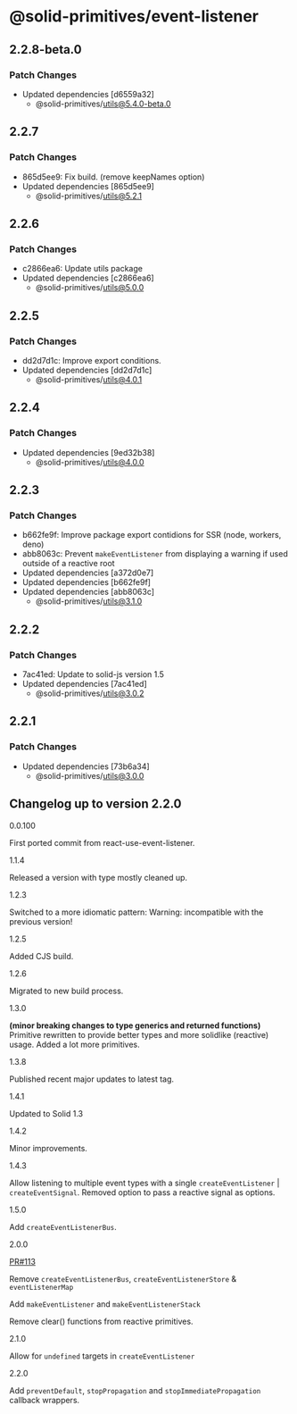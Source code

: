 # @solid-primitives/event-listener

## 2.2.8-beta.0

### Patch Changes

- Updated dependencies [d6559a32]
  - @solid-primitives/utils@5.4.0-beta.0

## 2.2.7

### Patch Changes

- 865d5ee9: Fix build. (remove keepNames option)
- Updated dependencies [865d5ee9]
  - @solid-primitives/utils@5.2.1

## 2.2.6

### Patch Changes

- c2866ea6: Update utils package
- Updated dependencies [c2866ea6]
  - @solid-primitives/utils@5.0.0

## 2.2.5

### Patch Changes

- dd2d7d1c: Improve export conditions.
- Updated dependencies [dd2d7d1c]
  - @solid-primitives/utils@4.0.1

## 2.2.4

### Patch Changes

- Updated dependencies [9ed32b38]
  - @solid-primitives/utils@4.0.0

## 2.2.3

### Patch Changes

- b662fe9f: Improve package export contidions for SSR (node, workers, deno)
- abb8063c: Prevent `makeEventListener` from displaying a warning if used outside of a reactive root
- Updated dependencies [a372d0e7]
- Updated dependencies [b662fe9f]
- Updated dependencies [abb8063c]
  - @solid-primitives/utils@3.1.0

## 2.2.2

### Patch Changes

- 7ac41ed: Update to solid-js version 1.5
- Updated dependencies [7ac41ed]
  - @solid-primitives/utils@3.0.2

## 2.2.1

### Patch Changes

- Updated dependencies [73b6a34]
  - @solid-primitives/utils@3.0.0

## Changelog up to version 2.2.0

0.0.100

First ported commit from react-use-event-listener.

1.1.4

Released a version with type mostly cleaned up.

1.2.3

Switched to a more idiomatic pattern: Warning: incompatible with the previous version!

1.2.5

Added CJS build.

1.2.6

Migrated to new build process.

1.3.0

**(minor breaking changes to type generics and returned functions)**
Primitive rewritten to provide better types and more solidlike (reactive) usage. Added a lot more primitives.

1.3.8

Published recent major updates to latest tag.

1.4.1

Updated to Solid 1.3

1.4.2

Minor improvements.

1.4.3

Allow listening to multiple event types with a single `createEventListener` | `createEventSignal`. Removed option to pass a reactive signal as options.

1.5.0

Add `createEventListenerBus`.

2.0.0

[PR#113](https://github.com/solidjs-community/solid-primitives/pull/113)

Remove `createEventListenerBus`, `createEventListenerStore` & `eventListenerMap`

Add `makeEventListener` and `makeEventListenerStack`

Remove clear() functions from reactive primitives.

2.1.0

Allow for `undefined` targets in `createEventListener`

2.2.0

Add `preventDefault`, `stopPropagation` and `stopImmediatePropagation` callback wrappers.
